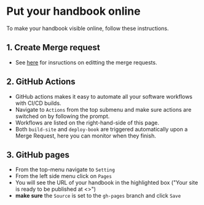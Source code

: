 # Put your handbook online

To make your handbook visible online, follow these instructions.

## 1. Create Merge request
   * See [here](how-to-use) for insructions on editting the merge requests.

## 2. GitHub Actions
   * GitHub actions makes it easy to automate all your software workflows with CI/CD builds.
   * Navigate to `Actions` from the top submenu and make sure actions are switched on by following the prompt. 
   * Workflows are listed on the right-hand-side of this page.
   * Both `build-site` and `deploy-book` are triggered automatically upon a Merge Request, here you can monitor when they finish.

## 3. GitHub pages
   * From the top-menu navigate to `Setting`
   * From the left side menu click on `Pages`
   * You will see the URL of your handbook in the highlighted box ("Your site is ready to be published at <>")
   * **make sure** the `Source` is set to the `gh-pages` branch and click `Save`

